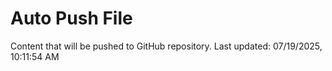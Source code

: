 # Auto Push File

Content that will be pushed to GitHub repository.
Last updated: 07/19/2025, 10:11:54 AM